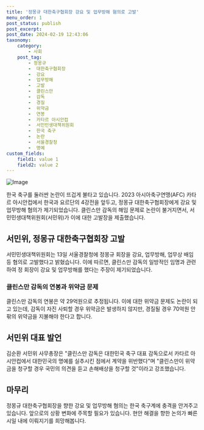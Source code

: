 ```yaml
---
title: '정몽규 대한축구협회장 강요 및 업무방해 혐의로 고발'
menu_order: 1
post_status: publish
post_excerpt: 
post_date: 2024-02-19 12:43:06
taxonomy:
    category:
        - 사회
    post_tag:
        - 정몽규
        -  대한축구협회장
        -  강요
        -  업무방해
        -  고발
        -  클린스만
        -  감독
        -  경질
        -  위약금
        -  연봉
        -  카타르 아시안컵
        -  서민민생대책위원회
        -  한국 축구
        -  논란
        -  서울경찰청
        -  명예
custom_fields:
    field1: value 1
    field2: value 2
---
```


![Image](https://imgnews.pstatic.net/image/421/2024/02/13/0007347902_001_20240213132104303.jpg?type=w647)

한국 축구를 둘러싼 논란이 뜨겁게 불타고 있습니다. 2023 아시아축구연맹(AFC) 카타르 아시안컵에서 한국과 요르단의 4강전을 앞두고, 정몽규 대한축구협회장에게 강요 및 업무방해 혐의가 제기되었습니다. 클린스만 감독의 해임 문제로 논란이 불거지면서, 서민민생대책위원회(서민위)가 이에 대한 고발장을 제출했습니다.
## 서민위, 정몽규 대한축구협회장 고발
서민민생대책위원회는 13일 서울경찰청에 정몽규 회장을 강요, 업무방해, 업무상 배임 등 혐의로 고발했다고 밝혔습니다. 이에 따르면, 클린스만 감독의 일방적인 임명과 관련하여 정 회장이 강요 및 업무방해를 했다는 주장이 제기되었습니다.
### 클린스만 감독의 연봉과 위약금 문제
클린스만 감독의 연봉은 약 29억원으로 추정됩니다. 이에 대한 위약금 문제도 논란이 되고 있는데, 감독이 자진 사퇴할 경우 위약금은 발생하지 않지만, 경질될 경우 70억원 안팎의 위약금을 지불해야 한다고 합니다.
## 서민위 대표 발언
김순환 서민위 사무총장은 "클린스만 감독은 대한민국 축구 대표 감독으로서 카타르 아시안컵에서 대한민국의 명예를 실추시킨 점에서 계약을 위반했다"며 "클린스만이 위약금을 청구할 경우 국민의 의견을 듣고 손해배상을 청구할 것"이라고 강조했습니다.
## 마무리
정몽규 대한축구협회장을 향한 강요 및 업무방해 혐의는 한국 축구계에 충격을 안겨주고 있습니다. 앞으로의 상황 변화에 주목할 필요가 있습니다. 현안 해결을 향한 논의가 빠른 시일 내에 이뤄지기를 희망해봅니다.
